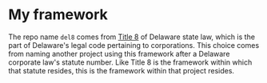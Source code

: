 # My framework

The repo name `del8` comes from [Title 8](https://delcode.delaware.gov/title8/) of Delaware state law, which is the part of  Delaware's legal code pertaining to corporations.
This choice comes from naming another project using this framework after a Delaware corporate law's statute number.
Like Title 8 is the framework within which that statute resides, this is the framework within that project resides.
